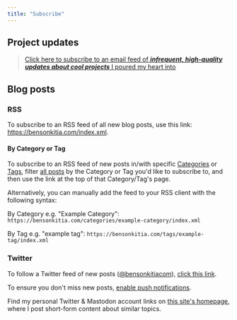 ```yaml
---
title: "Subscribe"
---
```


## Project updates

>[Click here to subscribe to an email feed of ***infrequent, high-quality updates about cool projects*** I poured my heart into](<https://helianth.co/subscribe?ref=bensonkitia.com/subscribe>)

## Blog posts

### RSS

To subscribe to an RSS feed of all new blog posts, use this link: <https://bensonkitia.com/index.xml>.

#### By Category or Tag

To subscribe to an RSS feed of new posts in/with specific [Categories](/categories) or [Tags](/tags), filter [all posts](/blog) by the Category or Tag you'd like to subscribe to, and then use the link at the top of that Category/Tag's page.

Alternatively, you can manually add the feed to your RSS client with the following syntax:

By Category e.g. "Example Category": `https://bensonkitia.com/categories/example-category/index.xml`

By Tag e.g. "example tag": `https://bensonkitia.com/tags/example-tag/index.xml`

### Twitter

To follow a Twitter feed of new posts ([@bensonkitiacom](https://twitter.com/bensonkitiacom)), [click this link](https://twitter.com/intent/follow?user_id=1478191446410813441).

To ensure you don't miss new posts, [enable push notifications](https://help.twitter.com/en/managing-your-account/notifications-on-mobile-devices).

Find my personal Twitter & Mastodon account links on [this site's homepage](/), where I post short-form content about similar topics.
